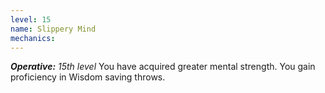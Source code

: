```yaml
---
level: 15
name: Slippery Mind
mechanics:
---
```

_**Operative:** 15th level_
You have acquired greater mental strength. You gain proficiency in Wisdom saving throws. 